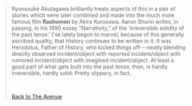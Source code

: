 > Ryonusuke Akutagawa brilliantly treats aspects of this in a pair of
> stories which were later combined and made into the much more famous
> film **Rashomon** by Akira Kurosawa. Aaron Shurin writes, in passing,
> in his 1990 essay \"Narrativity," of the \'irreversible solidity of
> the past tense.\' I\'ve lately begun to marvel, because of this
> generally ascribed quality, that History continues to be written in
> it. It was Herodotus, Father of History, who kicked things
> off---neatly blending directly observed incident/object with reported
> incident/object with rumored incident/object with imagined
> incident/object. At least a good part of what gets built into the past
> tense, then, is hardly irreversible, hardly solid. Pretty slippery, in
> fact.
>
>  
>
> [Back to The Avenue](hunt.html)

